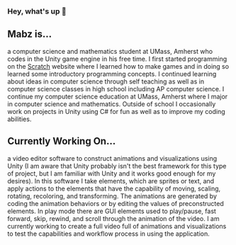 ### Hey, what's up 👋

## Mabz is...
a computer science and mathematics student at UMass, Amherst who codes in the Unity game engine in his free time. I first started programming on the [Scratch](https://scratch.mit.edu/users/MabzTheGameMaker/) website where I learned how to make games and in doing so learned some introductory programming concepts. I continued learning about ideas in computer science through self teaching as well as in computer science classes in high school including AP computer science. I continue my computer science education at UMass, Amherst where I major in computer science and mathematics. Outside of school I occasionally work on projects in Unity using C# for fun as well as to improve my coding abilities.

## Currently Working On...
a video editor software to construct animations and visualizations using Unity (I am aware that Unity probably isn't the best framework for this type of project, but I am familiar with Unity and it works good enough for my desires). In this software I take elements, which are sprites or text, and apply actions to the elements that have the capability of moving, scaling, rotating, recoloring, and transforming. The animations are generated by coding the animation behaviors or by editing the values of preconstructed elements. In play mode there are GUI elements used to play/pause, fast forward, skip, rewind, and scroll through the animation of the video. I am currently working to create a full video full of animations and visualizations to test the capabilities and workflow process in using the application.
